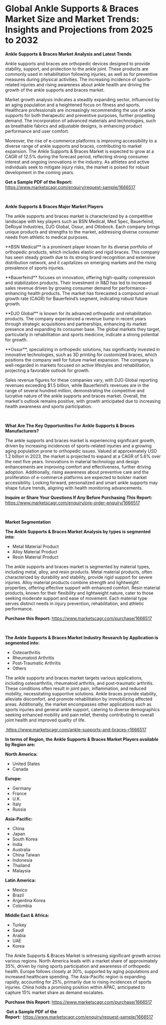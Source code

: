 <p><h1>Global Ankle Supports & Braces Market Size and Market Trends: Insights and Projections from 2025 to 2032</h1></p><p><strong>Ankle Supports & Braces Market Analysis and Latest Trends</strong></p>
<p><p>Ankle supports and braces are orthopedic devices designed to provide stability, support, and protection to the ankle joint. These products are commonly used in rehabilitation following injuries, as well as for preventive measures during physical activities. The increasing incidence of sports-related injuries and rising awareness about ankle health are driving the growth of the ankle supports and braces market.</p><p>Market growth analysis indicates a steadily expanding sector, influenced by an aging population and a heightened focus on fitness and sports. Healthcare professionals are increasingly recommending the use of ankle supports for both therapeutic and preventive purposes, further propelling demand. The incorporation of advanced materials and technologies, such as breathable fabrics and adjustable designs, is enhancing product performance and user comfort.</p><p>Moreover, the rise of e-commerce platforms is improving accessibility to a diverse range of ankle supports and braces, contributing to market expansion. The Ankle Supports & Braces Market is expected to grow at a CAGR of 12.5% during the forecast period, reflecting strong consumer interest and ongoing innovations in the industry. As athletes and active individuals seek to mitigate injury risks, the market is poised for robust development in the coming years.</p></p>
<p><strong>Get a Sample PDF of the Report:&nbsp;</strong> <a href="https://www.marketscagr.com/enquiry/request-sample/1666517?utm_campaign=3557&utm_medium=2&utm_source=Github&utm_content=ia&utm_term=16042025&utm_id=ankle-supports-braces">https://www.marketscagr.com/enquiry/request-sample/1666517</a></p>
<p>&nbsp;</p>
<p><strong>Ankle Supports & Braces Major Market Players</strong></p>
<p><p>The ankle supports and braces market is characterized by a competitive landscape with key players such as BSN Medical, Med Spec, Bauerfeind, DeRoyal Industries, DJO Global, Ossur, and Ottobock. Each company brings unique products and strengths to the market, addressing diverse consumer needs from athletic to medical purposes.</p><p>**BSN Medical** is a prominent player known for its diverse portfolio of orthopedic products, which includes elastic and rigid braces. This company has seen steady growth due to its strong brand recognition and extensive distribution network, and it capitalizes on emerging markets and the rising prevalence of sports injuries.</p><p>**Bauerfeind** focuses on innovation, offering high-quality compression and stabilization products. Their investment in R&D has led to increased sales revenue driven by growing consumer demand for performance-enhancing health products. The market has forecasted a compound annual growth rate (CAGR) for Bauerfeind’s segment, indicating robust future growth.</p><p>**DJO Global** is known for its advanced orthopedic and rehabilitation products. The company experienced a revenue bump in recent years through strategic acquisitions and partnerships, enhancing its market presence and expanding its consumer base. The global markets they target, particularly in rehabilitation and sports medicine, indicate a strong potential for growth.</p><p>**Ossur**, specializing in orthopedic solutions, has significantly invested in innovative technologies, such as 3D printing for customized braces, which positions the company well for future market expansion. The company is well-regarded in markets focused on active lifestyles and rehabilitation, projecting a favorable outlook for growth.</p><p>Sales revenue figures for these companies vary, with DJO Global reporting revenues exceeding $1.5 billion, while Bauerfeind’s revenues are in the range of several hundred million, demonstrating the competitive and lucrative nature of the ankle supports and braces market. Overall, the market's outlook remains positive, with growth anticipated due to increasing health awareness and sports participation.</p></p>
<p>&nbsp;</p>
<p><strong>What Are The Key Opportunities For Ankle Supports & Braces Manufacturers?</strong></p>
<p><p>The ankle supports and braces market is experiencing significant growth, driven by increasing incidences of sports-related injuries and a growing aging population prone to orthopedic issues. Valued at approximately USD 1.2 billion in 2023, the market is projected to expand at a CAGR of 5.6% over the next five years. Innovations in material technology and design enhancements are improving comfort and effectiveness, further driving adoption. Additionally, rising awareness about preventive care and the proliferation of e-commerce platforms are expected to bolster market accessibility. Looking forward, personalized and smart ankle supports may shape future trends, aligning with health monitoring advancements.</p></p>
<p><strong>Inquire or Share Your Questions If Any Before Purchasing This Report:</strong> <a href="https://www.marketscagr.com/enquiry/pre-order-enquiry/1666517?utm_campaign=3557&utm_medium=2&utm_source=Github&utm_content=ia&utm_term=16042025&utm_id=ankle-supports-braces">https://www.marketscagr.com/enquiry/pre-order-enquiry/1666517</a></p>
<p>&nbsp;</p>
<p><strong>Market Segmentation</strong></p>
<p><strong>The Ankle Supports & Braces Market Analysis by types is segmented into:</strong></p>
<p><ul><li>Metal Material Product</li><li>Alloy Material Product</li><li>Resin Material Product</li></ul></p>
<p><p>The ankle supports and braces market is segmented by material types, including metal, alloy, and resin products. Metal material products, often characterized by durability and stability, provide rigid support for severe injuries. Alloy material products combine strength and lightweight properties, offering effective support with enhanced comfort. Resin material products, known for their flexibility and lightweight nature, cater to those seeking moderate support and ease of movement. Each material type serves distinct needs in injury prevention, rehabilitation, and athletic performance.</p></p>
<p><strong>Purchase this Report:&nbsp;</strong><a href="https://www.marketscagr.com/purchase/1666517?utm_campaign=3557&utm_medium=2&utm_source=Github&utm_content=ia&utm_term=16042025&utm_id=ankle-supports-braces">https://www.marketscagr.com/purchase/1666517</a></p>
<p>&nbsp;</p>
<p><strong>The Ankle Supports & Braces Market Industry Research by Application is segmented into:</strong></p>
<p><ul><li>Osteoarthritis</li><li>Rheumatoid Arthritis</li><li>Post-Traumatic Arthritis</li><li>Others</li></ul></p>
<p><p>The ankle supports and braces market targets various applications, including osteoarthritis, rheumatoid arthritis, and post-traumatic arthritis. These conditions often result in joint pain, inflammation, and reduced mobility, necessitating supportive solutions. Ankle braces provide stability, alleviate discomfort, and promote rehabilitation by immobilizing affected areas. Additionally, the market encompasses other applications such as sports injuries and general ankle support, catering to diverse demographics seeking enhanced mobility and pain relief, thereby contributing to overall joint health and improved quality of life.</p></p>
<p><a href="https://www.marketscagr.com/ankle-supports-and-braces-r1666517?utm_campaign=3557&utm_medium=2&utm_source=Github&utm_content=ia&utm_term=16042025&utm_id=ankle-supports-braces">&nbsp;https://www.marketscagr.com/ankle-supports-and-braces-r1666517</a></p>
<p><strong>In terms of Region, the Ankle Supports & Braces Market Players available by Region are:</strong></p>
<p>
    <p> <strong> North America: </strong>
        <ul>
            <li>United States</li>
            <li>Canada</li>
        </ul>
        </p> 
    <p> <strong> Europe: </strong>
        <ul>
            <li>Germany</li>
            <li>France</li>
            <li>U.K.</li>
            <li>Italy</li>
            <li>Russia</li>
        </ul>
        </p> 
    <p> <strong> Asia-Pacific: </strong>
        <ul>
            <li>China</li>
            <li>Japan</li>
            <li>South Korea</li>
            <li>India</li>
            <li>Australia</li>
            <li>China Taiwan</li>
            <li>Indonesia</li>
            <li>Thailand</li>
            <li>Malaysia</li>
        </ul>
        </p> 
    <p> <strong> Latin America: </strong>
        <ul>
            <li>Mexico</li>
            <li>Brazil</li>
            <li>Argentina Korea</li>
            <li>Colombia</li>
        </ul>
        </p> 
    <p> <strong> Middle East & Africa: </strong>
        <ul>
            <li>Turkey</li>
            <li>Saudi</li>
            <li>Arabia</li>
            <li>UAE</li>
            <li>Korea</li>
        </ul>
    </p>
    </p>
<p><p>The Ankle Supports & Braces Market is witnessing significant growth across various regions. North America leads with a market share of approximately 35%, driven by rising sports participation and awareness of orthopedic health. Europe follows closely at 30%, supported by aging populations and increased healthcare spending. The Asia-Pacific region is expanding rapidly, accounting for 25%, primarily due to rising incidences of sports injuries. China holds a promising position within APAC, anticipated to capture 15% market share as demand escalates.</p></p>
<p><strong>Purchase this Report: </strong><a href="https://www.marketscagr.com/purchase/1666517?utm_campaign=3557&utm_medium=2&utm_source=Github&utm_content=ia&utm_term=16042025&utm_id=ankle-supports-braces">https://www.marketscagr.com/purchase/1666517</a></p>
<p>&nbsp;<strong>Get a Sample PDF of the Report:&nbsp;&nbsp;</strong><a href="https://www.marketscagr.com/enquiry/request-sample/1666517?utm_campaign=3557&utm_medium=2&utm_source=Github&utm_content=ia&utm_term=16042025&utm_id=ankle-supports-braces">https://www.marketscagr.com/enquiry/request-sample/1666517</a></p>
<p><strong></strong></p>
<p><p></p><p></p><p></p></p>
